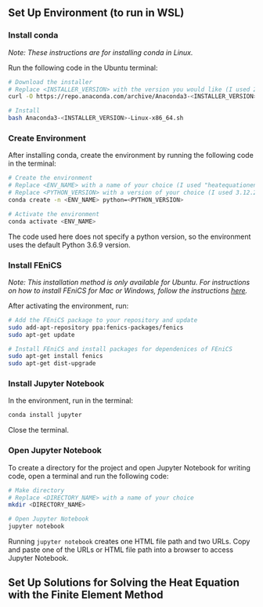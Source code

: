 ## Set Up Environment (to run in WSL)

### Install conda
*Note: These instructions are for installing conda in Linux.*

Run the following code in the Ubuntu terminal:

```bash
# Download the installer
# Replace <INSTALLER_VERSION> with the version you would like (I used 2024.02-1)
curl -O https://repo.anaconda.com/archive/Anaconda3-<INSTALLER_VERSION>-Linux-x86_64.sh

# Install
bash Anaconda3-<INSTALLER_VERSION>-Linux-x86_64.sh
```

### Create Environment
After installing conda, create the environment by running the following code in the terminal:

```bash
# Create the environment
# Replace <ENV_NAME> with a name of your choice (I used "heatequationenv")
# Replace <PYTHON_VERSION> with a version of your choice (I used 3.12.2)
conda create -n <ENV_NAME> python=<PYTHON_VERSION>

# Activate the environment
conda activate <ENV_NAME>
```
The code used here does not specify a python version, so the environment uses the default Python 3.6.9 version.

### Install FEniCS
*Note: This installation method is only available for Ubuntu. For instructions on how to install FEniCS for Mac or Windows, follow the instructions [here](https://fenicsproject.org/pub/tutorial/html/._ftut1003.html#___sec5).*

After activating the environment, run:

```bash
# Add the FEniCS package to your repository and update
sudo add-apt-repository ppa:fenics-packages/fenics
sudo apt-get update

# Install FEniCS and install packages for dependenices of FEniCS
sudo apt-get install fenics
sudo apt-get dist-upgrade
```

### Install Jupyter Notebook
In the environment, run in the terminal:

```bash
conda install jupyter
```

Close the terminal.

### Open Jupyter Notebook
To create a directory for the project and open Jupyter Notebook for writing code, open a terminal and run the following code:

```bash
# Make directory
# Replace <DIRECTORY_NAME> with a name of your choice
mkdir <DIRECTORY_NAME>

# Open Jupyter Notebook
jupyter notebook
```

Running `jupyter notebook` creates one HTML file path and two URLs. Copy and paste one of the URLs or HTML file path into a browser to access Jupyter Notebook.


## Set Up Solutions for Solving the Heat Equation with the Finite Element Method

